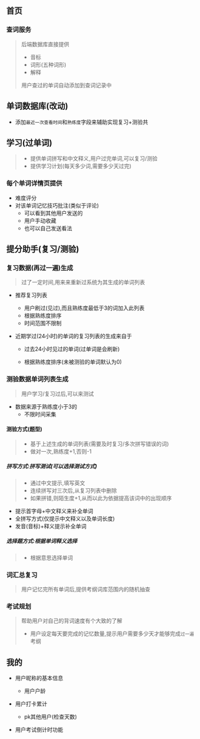 ## 首页

### 查词服务

> 后端数据库直接提供
>
> - 音标
> - 词形(五种词形)
> - 解释
>
> 用户查过的单词自动添加到查词记录中

## 单词数据库(改动)

- 添加`最近一次查看时间`和`熟练度`字段来辅助实现复习+测验共

## 学习(过单词)

> - 提供单词拼写和中文释义,用户过完单词,可以复习/测验
> - 提供学习计划(每天多少词,需要多少天过完)

### 每个单词详情页提供

- 难度评分
- 对该单词记忆技巧批注(类似于评论)
  - 可以看到其他用户发送的
  - 用户手动收藏
  - 也可以自己发送看法

## 提分助手(复习/测验)

### 复习数据(再过一遍)生成

> 过了一定时间,用来来重新过系统为其生成的单词列表

- 推荐复习列表
  - 用户刷过(见过),而且熟练度最低于3的词加入此列表
  - 根据熟练度排序
  - 时间范围不限制

- 近期学过(24小时)的单词的复习列表的生成来自于

  - 过去24小时见过的单词(过单词是会刷新)

  - 根据熟练度排序(未被测验的单词默认为0)

### 测验数据单词列表生成

> 用户学习/复习过后,可以来测试

- 数据来源于熟练度小于3的
  - 不限时间采集


#### 	测验方式(题型)

> - 基于上述生成的单词列表(需要及时复习/多次拼写错误的词)
> - 做对一次,熟练度+1,否则-1

##### 拼写方式:拼写测试(可以选择测试方式)

> - 通过中文提示,填写英文
> - 连续拼写对三次后,从复习列表中删除
> - 如果拼错,则陌生度+1,从而以此为依据提高该词中的出现顺序

- 提示首字母+中文释义来补全单词
- 全拼写方式(仅提示中文释义以及单词长度)
- 发音(音标)+释义提示补全单词

##### 选择题方式:根据单词释义选择

> - 根据意思选择单词

### 词汇总复习

> 用户记忆完所有单词后,提供考纲词库范围内的随机抽查

### 考试规划

> 帮助用户对自己的背词速度有个大致的了解
>
> - 用户设定每天要完成的记忆数量,提示用户需要多少天才能够完成`过一遍`考纲	

## 我的

- 用户昵称的基本信息

  - 用户户龄

- 用户打卡累计

  - pk其他用户(检查天数)

- 用户考试倒计时功能

  





